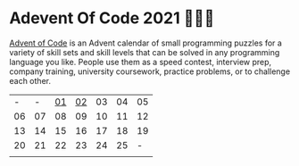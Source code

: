 # Adevent Of Code 2021 🎄🎅🎄
[Advent of Code](https://adventofcode.com/2021/) is an Advent calendar of small programming puzzles for a variety of skill sets and skill levels that can be solved in any programming language you like. People use them as a speed contest, interview prep, company training, university coursework, practice problems, or to challenge each other.

|   	|   	|   	|   	|   	|   	|   	|
|---	|---	|---	|---	|---	|---	|---	|
|  - 	| -  	|   [01](01-Day/README.md)	| [02](02-Day/README.md)  	|  03 	|  04 	| 05  	|
|  06 	|   07	|   08	|   09	| 10  	|   11	|   12	|
|   13	|   14	|   15	|   16	|   17	|   18	|   19	|
|   20	| 21  	|   22	|   23	|   24	|  25 	|   -	|
|	|	|	|	|	|	|	|
